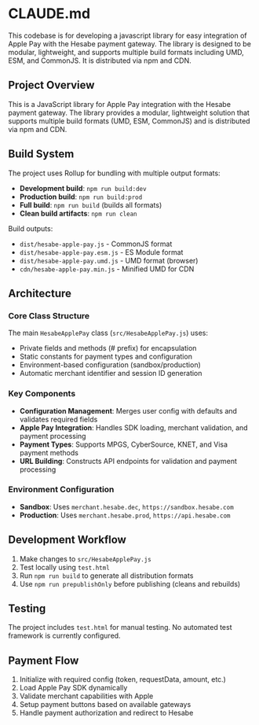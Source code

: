 # CLAUDE.md

This codebase is for developing a javascript library for easy integration of Apple Pay with the Hesabe payment gateway. The library is designed to be modular, lightweight, and supports multiple build formats including UMD, ESM, and CommonJS. It is distributed via npm and CDN.
## Project Overview

This is a JavaScript library for Apple Pay integration with the Hesabe payment gateway. The library provides a modular, lightweight solution that supports multiple build formats (UMD, ESM, CommonJS) and is distributed via npm and CDN.

## Build System

The project uses Rollup for bundling with multiple output formats:

- **Development build**: `npm run build:dev`
- **Production build**: `npm run build:prod` 
- **Full build**: `npm run build` (builds all formats)
- **Clean build artifacts**: `npm run clean`

Build outputs:
- `dist/hesabe-apple-pay.js` - CommonJS format
- `dist/hesabe-apple-pay.esm.js` - ES Module format
- `dist/hesabe-apple-pay.umd.js` - UMD format (browser)
- `cdn/hesabe-apple-pay.min.js` - Minified UMD for CDN

## Architecture

### Core Class Structure
The main `HesabeApplePay` class (`src/HesabeApplePay.js`) uses:
- Private fields and methods (# prefix) for encapsulation
- Static constants for payment types and configuration
- Environment-based configuration (sandbox/production)
- Automatic merchant identifier and session ID generation

### Key Components
- **Configuration Management**: Merges user config with defaults and validates required fields
- **Apple Pay Integration**: Handles SDK loading, merchant validation, and payment processing
- **Payment Types**: Supports MPGS, CyberSource, KNET, and Visa payment methods
- **URL Building**: Constructs API endpoints for validation and payment processing

### Environment Configuration
- **Sandbox**: Uses `merchant.hesabe.dec`, `https://sandbox.hesabe.com`
- **Production**: Uses `merchant.hesabe.prod`, `https://api.hesabe.com`

## Development Workflow

1. Make changes to `src/HesabeApplePay.js`
2. Test locally using `test.html`
3. Run `npm run build` to generate all distribution formats
4. Use `npm run prepublishOnly` before publishing (cleans and rebuilds)

## Testing

The project includes `test.html` for manual testing. No automated test framework is currently configured.

## Payment Flow

1. Initialize with required config (token, requestData, amount, etc.)
2. Load Apple Pay SDK dynamically
3. Validate merchant capabilities with Apple
4. Setup payment buttons based on available gateways
5. Handle payment authorization and redirect to Hesabe

